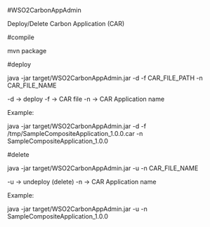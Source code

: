 #WSO2CarbonAppAdmin

Deploy/Delete Carbon Application (CAR)

#compile

mvn package

#deploy

java -jar target/WSO2CarbonAppAdmin.jar -d -f CAR_FILE_PATH -n CAR_FILE_NAME

-d -> deploy
-f -> CAR file
-n -> CAR Application name

Example:

java -jar target/WSO2CarbonAppAdmin.jar -d -f /tmp/SampleCompositeApplication_1.0.0.car -n SampleCompositeApplication_1.0.0

#delete

java -jar target/WSO2CarbonAppAdmin.jar -u -n CAR_FILE_NAME

-u -> undeploy (delete)
-n -> CAR Application name

Example:

java -jar target/WSO2CarbonAppAdmin.jar -u -n SampleCompositeApplication_1.0.0


